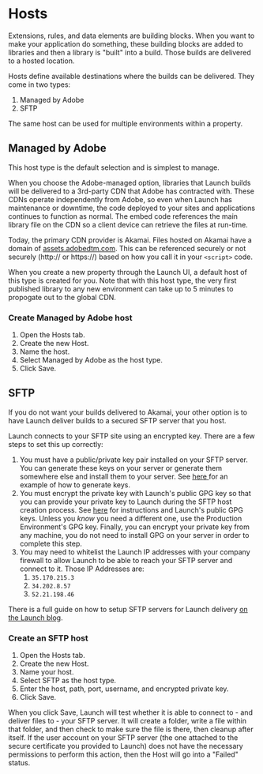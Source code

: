 # Hosts

Extensions, rules, and data elements are building blocks. When you want to make your application do something, these building blocks are added to libraries and then a library is "built" into a build. Those builds are delivered to a hosted location.

Hosts define available destinations where the builds can be delivered. They come in two types:

1. Managed by Adobe
2. SFTP

The same host can be used for multiple environments within a property.

## Managed by Adobe

This host type is the default selection and is simplest to manage.

When you choose the Adobe-managed option, libraries that Launch builds will be delivered to a 3rd-party CDN that Adobe has contracted with. These CDNs operate independently from Adobe, so even when Launch has maintenance or downtime, the code deployed to your sites and applications continues to function as normal. The embed code references the main library file on the CDN so a client device can retrieve the files at run-time.

Today, the primary CDN provider is Akamai. Files hosted on Akamai have a domain of [assets.adobedtm.com](https://assets.adobedtm.com). This can be referenced securely or not securely \(http:// or https://\) based on how you call it in your `<script>` code.

When you create a new property through the Launch UI, a default host of this type is created for you.  Note that with this host type, the very first published library to any new environment can take up to 5 minutes to propogate out to the global CDN.

### Create Managed by Adobe host

1. Open the Hosts tab.
2. Create the new Host.
3. Name the host.
4. Select Managed by Adobe as the host type.
5. Click Save.

## SFTP

If you do not want your builds delivered to Akamai, your other option is to have Launch deliver builds to a secured SFTP server that you host.

Launch connects to your SFTP site using an encrypted key. There are a few steps to set this up correctly:

1. You must have a public/private key pair installed on your SFTP server.  You can generate these keys on your server or generate them somewhere else and install them to your server.  See [here ](https://help.github.com/articles/generating-a-new-ssh-key-and-adding-it-to-the-ssh-agent/#generating-a-new-ssh-key)for an example of how to generate keys.
2. You must encrypt the private key with Launch's public GPG key so that you can provide your private key to Launch during the SFTP host creation process.  See [here](https://developer.adobelaunch.com/api/guides/encrypting_values/) for instructions and Launch's public GPG keys.  Unless you _know_ you need a different one, use the Production Environment's GPG key.  Finally, you can encrypt your private key from any  machine, you do not need to install GPG on your server in order to complete this step.
3. You may need to whitelist the Launch IP addresses with your company firewall to allow Launch to be able to reach your SFTP server and connect to it.  Those IP Addresses are:
   1. `35.170.215.3`
   2. `34.202.8.57`
   3. `52.21.198.46`

There is a full guide on how to setup SFTP servers for Launch delivery [on the Launch blog](https://medium.com/launch-by-adobe/configuring-an-sftp-server-for-use-with-adobe-launch-bc626027e5a6).

### Create an SFTP host

1. Open the Hosts tab.
2. Create the new Host.
3. Name your host.
4. Select SFTP as the host type.
5. Enter the host, path, port, username, and encrypted private key.
6. Click Save.

When you click Save, Launch will test whether it is able to connect to - and deliver files to - your SFTP server. It will create a folder, write a file within that folder, and then check to make sure the file is there, then cleanup after itself. If the user account on your SFTP server \(the one attached to the secure certificate you provided to Launch\) does not have the necessary permissions to perform this action, then the Host will go into a "Failed" status.

